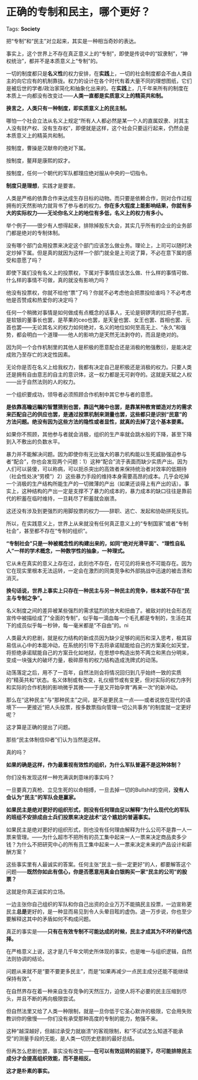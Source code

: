 # 正确的专制和民主，哪个更好？

Tags: **Society**

把“专制”和“民主”对立起来，其实是一种相当奇妙的表达。

事实上，这个世界上不存在真正意义上的“专制”，即使是传说中的“奴隶制”，“神权统治”，都并不是本质意义上“专制”的。

一切的制度都只是**名义性**的权力安排，在**实践**上，一切的社会制度都会不由人类自主的向它应有的机制靠拢。权力的设计在各个时代有着大量不同的理想图纸，它们是被后世的学者/政治家简化和抽象化出来的。在**实践**上，几千年来所有的制度在本质上一向都没有改变过——**人类一直都是实质意义上的精英共和制。**

**换言之，人类只有一种制度，即实质意义上的民主制。**

哪怕一个社会立法从名义上规定“所有人人都必然是某一个人的直属奴隶、对其主人没有财产权、没有生存权”，即便就是这样，这个社会只要运行起来，仍然会是本质意义上的精英共和制。

按制度，曹操是汉献帝的绝对下属。

按制度，鳌拜是康熙的奴才。

按制度，任何一个朝代的军队都理应绝对服从中央的一切指令。

**制度只是理想**，实践才是要害。

人类是严格的依靠合作来达成生存目标的动物。而只要是依赖合作，则对合作过程拥有的天然影响力就背书了参与者的权力。**你在多大程度上能影响结果，你就有多大的实际权力——无论你名义上的地位有多低，名义上的权力有多小。**

举个例子——很少有人想得起来，排除掉股东大会，其实几乎所有的企业的业务部门都是绝对的专制体制。

没有哪个部门会用投票来决定这个部门应该怎么做业务。理论上，上司可以随时决定炒掉下属。但是真的就因为这样一个部门就全是上司说了算，不必在意下属的感受和意愿了吗？

即使下属们没有名义上的投票权，下属对于事情应该怎么做、什么样的事情可做、什么样的事情不可做，真的就没有影响力吗？

他没有投票权，你就不给他“票”了吗？你就不必考虑他会把票投给谁吗？不必考虑他是否赞成和热爱你的决定吗？

任何一个稍微对事情是如何做成有点概念的话事人，无论是铜锣湾的扛把子也罢，是软银的董事长也罢，是苹果的ceo也罢，是天皇也罢、女王也罢、首相也罢、元首也罢——无论其名义的权力如何绝对，名义的地位如何至高无上、“永久”和强势，都会明白一个道理——他人的影响力是天然无法剥夺的，而且是绝对的。

因为同一个合作机制里的其他人是积极的愿意配合还是消极的勉强敷衍，是能决定成败乃至存亡的决定性因素。

无论你是否在名义上给我权力，我都有决定自己是积极还是消极的权力。只要人类还是拥有自由意志的自主的意识体，这一权力都是无可剥夺的。这就是天赋之人权——出于自然法则的人的权力。

一个组织要成功，领导者必须照顾合作机制中其它参与者的意愿。

**是依靠高瞻远瞩的智慧猜到也罢，靠运气赌中也罢，是靠某种教育塑造对方的需求来匹配自己的供应也罢，是通过投票机制来测量也罢，这些都只是识别“民意”的方法问题。绝没有因为这些方法的隐性或者显性，就真的去掉了这个基本要素。**

如果你不照顾，其他参与者就会消极，组织的生产率就会跳水般的下降，甚至下降到入不敷出的负数水平。

暴力并不能解决问题。因为即使你有无比强大的暴力机构能以生死威胁强迫参与者“配合”，你也会发现两个问题：1）这种“配合”流于表面而缺少实质产出。因为人们可以装傻，可以称病，可以扼杀突出的高效者来保持统治者对效率的低期待（社会性处决“劳模”）2）这些暴力手段的维持本身需要高昂的成本。几乎会吃掉一个消极的生产结构所能生产的一切微薄的产出（如果还谈得上有产出的话）。事实上，这种结构的产出一定是支撑不了暴力的成本的，暴力成本的缺口往往是靠前代的积蓄在临时维持，一旦耗尽了积蓄就会崩溃。

这还没有涉及到更强烈的用脚投票的权力——辞职、逃亡、发起和协助拼死反抗。

所以，在实践意义上，世界上从来就没有任何真正意义上的“专制国家”或者“专制社会”，甚至都不存在“专制的组织”。

**“专制社会”只是一种被概念性的构建出来的，如同“绝对光滑平面”、“理性自私人”一样的学术概念，一种数学性的抽象，一种理式。**

它从未在真实的意义上存在过，此刻也不存在，在可见的将来也不可能存在。因为它在现实里根本无法运转，一定会在激烈的同类竞争和外部挑战中迅速的被击溃和消灭。

**换句话说，世界上事实上只存在一种民主与另一种民主的竞争，根本就不存在“民主与专制之争”。**

名义制度之间的差异被某些强烈的需求猛烈的放大和扭曲了。被敌对的社会形态在宣传中被描绘成了“全面的专制”，似乎每一滴血每一个毛孔都是专制的，生活在其下的成员似乎每一秒钟，每一毫米都是“不自由”的。ni

人类最大的悲剧，就是权力结构的新成员因为缺少足够的阅历和深入思考，极其容易信从心中的本能冲动，在系统的引导下去将承诺赋能给自己的方案美化如天堂，将拒绝承诺赋能自己的方案丑化如地狱，在思想中构造出势不两立和黑白分明来，变成一块强大的破坏力量，极碎原有的权力结构造成洗牌式的动荡。

动荡落定之后，用不了一百年，自然法则会将情况回归到几乎始终一致的实质的“精英共和”状态。名义体制或有改变，礼仪细节或有变更，但对实际的权力序列和实际的合作机制的影响微乎其微——于是又开始孕育“再来一次“的新冲动。

那么在“这种民主”与“那种民主”之间，是不是更民主一点——或者说放在现代的语境下——更接近“把人头投票，按多数票指向管理一切公共事务”的制度就一定更好呢？

这才算是正确的提出了问题。

那些“民主体制信仰者”们认为当然是这样。

真的吗？

**如果的确是这样，作为最重视有效性的组织，为什么军队普遍不是这种体制？**

你们没有发现这样一种充满讽刺意味的事实吗？

一旦要真刀真枪、立见生死的以命相搏，一旦去掉一切的Bullshit的空间，**没有人会认为“民主”的军队会是赢家。**

**如果民主是绝对更好的组织形式，则没有任何理由足以解释“为什么现代化的军队的班组不安排成由士兵们投票来决定战术”这个尴尬的普遍事实。**

如果民主是绝对更好的组织形式，则也没有任何理由解释为什么公司不是靠一人一票来管理。——为什么超市不把所有的员工集中起来一人一票来决定商品卖多少钱？为什么不把研究中心的所有员工集中起来一人一票来决定未来的产品设计和薪酬方案？

这些事实里有人最诚实的答案。任何主张“民主一些一定更好”的人，都要解答这个问题——**既然你如此有信心，你是否愿意用真金白银购买一家“民主的公司”的股票？**

这就是你真正诚实的立场。

一边主张你自己组织的军队和你自己出资的企业万万不能搞民主投票，一边宣称更民主**总是**更好的，是一种显而易见到令人头晕目眩的虚伪。退一万步说，你也至少要解释这其中的矛盾如何不构成问题。

真正的事实是——**只有在有效专制不可能达成的时候，民主才成其为不坏的替代选择。**

在严格意义上说，这才是几千年文明史所体现的事实，也是唯一与组织逻辑，自然法则协调的结论。

问题从来就不是“要不要更多民主”，而是“如果再减少一点民主成分还能不能继续保持有效”。

在自然界存在着一种来自生存竞争的天然压力，迫使人将不必要的民主压缩到尽头，并且不断的再向极限尝试。

但自然法里又给了人类一种限制，就是一旦你低于它圣心默许的极限，它会用失败教训你的傲慢——你们没有承受那种高度的专制的能力，勉强不来。

这种“越深越好，但越过承受力就崩溃”的客观限制，和“不试试怎么知道不能承受”的测量手段的无能，是人类一切历史悲剧的最好总结。

但再怎么悲剧也罢，事实没有改变——**在可以有效运转的前提下，尽可能排除民主成分才会提高组织效能，而不是相反。**

**这才是朴素的事实。**



